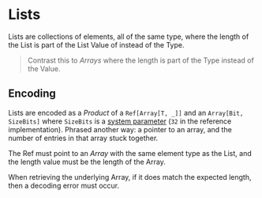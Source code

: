# Lists

Lists are collections of elements, all of the same type, where the length of the List is part of the List Value of instead of the Type.

> Contrast this to *Arrays* where the length is part of the Type instead of the Value.


## Encoding
Lists are encoded as a *Product* of a `Ref[Array[T, _]]` and an `Array[Bit, SizeBits]` where `SizeBits` is a [system parameter](../70_System.md) (`32` in the reference implementation).
Phrased another way: a pointer to an array, and the number of entries in that array stuck together.

The Ref must point to an *Array* with the same element type as the List, and the length value must be the length of the Array.

When retrieving the underlying Array, if it does match the expected length, then a decoding error must occur.
